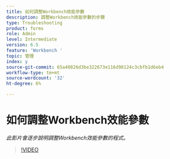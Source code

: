 ```yaml
---
title: 如何調整Workbench效能參數
description: 調整Workbench效能參數的步驟
type: Troubleshooting
product: forms
role: Admin
level: Intermediate
version: 6.5
feature: 'Workbench '
topic: 管理
index: y
source-git-commit: 65a40826d3be322673e116d98124c3cbfb1d6eb4
workflow-type: tm+mt
source-wordcount: '32'
ht-degree: 6%

---
```



# 如何調整Workbench效能參數

*此影片會逐步說明調整Workbench效能參數的程式。*

>[!VIDEO](https://video.tv.adobe.com/v/335511?quality=9&learn=on)

